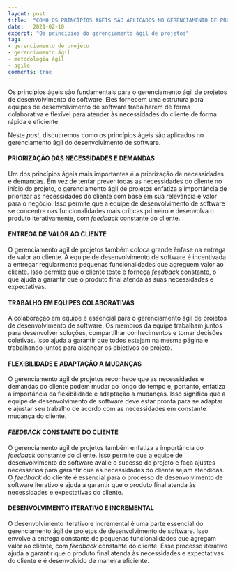 ```yaml
---
layout: post
title:  "COMO OS PRINCÍPIOS ÁGEIS SÃO APLICADOS NO GERENCIAMENTO DE PROJETOS"
date:   2021-02-10
excerpt: "Os princípios do gerenciamento ágil de projetos"
tag:
- gerenciamento de projeto
- gerenciamento ágil
- metodologia ágil
- agile
comments: true
---
```

Os princípios ágeis são fundamentais para o gerenciamento ágil de projetos de desenvolvimento de software. Eles fornecem uma estrutura para equipes de desenvolvimento de software trabalharem de forma colaborativa e flexível para atender às necessidades do cliente de forma rápida e eficiente. 

Neste *post*, discutiremos como os princípios ágeis são aplicados no gerenciamento ágil do desenvolvimento de software.

#### PRIORIZAÇÃO DAS NECESSIDADES E DEMANDAS
Um dos princípios ágeis mais importantes é a priorização de necessidades e demandas. Em vez de tentar prever todas as necessidades do cliente no início do projeto, o gerenciamento ágil de projetos enfatiza a importância de priorizar as necessidades do cliente com base em sua relevância e valor para o negócio. Isso permite que a equipe de desenvolvimento de software se concentre nas funcionalidades mais críticas primeiro e desenvolva o produto iterativamente, com *feedback* constante do cliente.

#### ENTREGA DE VALOR AO CLIENTE
O gerenciamento ágil de projetos também coloca grande ênfase na entrega de valor ao cliente. A equipe de desenvolvimento de software é incentivada a entregar regularmente pequenas funcionalidades que agreguem valor ao cliente. Isso permite que o cliente teste e forneça *feedback* constante, o que ajuda a garantir que o produto final atenda às suas necessidades e expectativas.

#### TRABALHO EM EQUIPES COLABORATIVAS
A colaboração em equipe é essencial para o gerenciamento ágil de projetos de desenvolvimento de software. Os membros da equipe trabalham juntos para desenvolver soluções, compartilhar conhecimentos e tomar decisões coletivas. Isso ajuda a garantir que todos estejam na mesma página e trabalhando juntos para alcançar os objetivos do projeto.

#### FLEXIBILIDADE E ADAPTAÇÃO A MUDANÇAS
O gerenciamento ágil de projetos reconhece que as necessidades e demandas do cliente podem mudar ao longo do tempo e, portanto, enfatiza a importância da flexibilidade e adaptação a mudanças. Isso significa que a equipe de desenvolvimento de software deve estar pronta para se adaptar e ajustar seu trabalho de acordo com as necessidades em constante mudança do cliente.

#### *FEEDBACK* CONSTANTE DO CLIENTE
O gerenciamento ágil de projetos também enfatiza a importância do *feedback* constante do cliente. Isso permite que a equipe de desenvolvimento de software avalie o sucesso do projeto e faça ajustes necessários para garantir que as necessidades do cliente sejam atendidas. O *feedback* do cliente é essencial para o processo de desenvolvimento de software iterativo e ajuda a garantir que o produto final atenda às necessidades e expectativas do cliente.

#### DESENVOLVIMENTO ITERATIVO E INCREMENTAL
O desenvolvimento iterativo e incremental é uma parte essencial do gerenciamento ágil de projetos de desenvolvimento de software. Isso envolve a entrega constante de pequenas funcionalidades que agregam valor ao cliente, com *feedback* constante do cliente. Esse processo iterativo ajuda a garantir que o produto final atenda às necessidades e expectativas do cliente e é desenvolvido de maneira eficiente.

